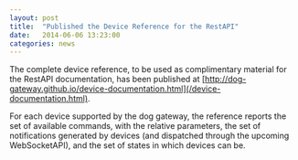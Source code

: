 ```yaml
---
layout: post
title:  "Published the Device Reference for the RestAPI"
date:   2014-06-06 13:23:00
categories: news
---
```


The complete device reference, to be used as complimentary material for the RestAPI documentation, has been published at [http://dog-gateway.github.io/device-documentation.html](/device-documentation.html). 

For each device supported by the dog gateway, the reference reports the set of available commands, with the relative parameters, the set of notifications generated by devices (and dispatched through the upcoming WebSocketAPI), and the set of states in which devices can be.